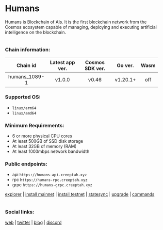 

Humans
=
Humans is Blockchain of AIs. It is the first blockchain network from the Cosmos ecosystem capable of managing, deploying and executing artificial intelligence on the blockchain.
#
### Chain information:
|Chain id|Latest app ver.|Cosmos SDK ver.|Go ver.|Wasm|
|:------:|:-------------:|:-------------:|:-----:|:--:|
|humans_1089-1|v1.0.0|v0.46|v1.20.1+|off|

### Supported OS:
- `linux/arm64`
- `linux/amd64`
### Minimum Requirements:
- 6 or more physical CPU cores
- At least 500GB of SSD disk storage
- At least 32GB of memory (RAM)
- At least 1000mbps network bandwidth
### Public endpoints:
- api `https://humans-api.creeptah.xyz`
- rpc `https://humans-rpc.creeptah.xyz`
- grpc `https://humans-grpc.creeptah.xyz`

[explorer](https://explorer.creeptah.xyz/humans) | 
[install mainnet]() |
[install testnet]() |
[statesync]() |
[upgrade]() |
[commands]()
#
### Social links:
[web](https://humans.ai/) |
[twitter](https://twitter.com/humansdotai) |
[blog](https://blog.humans.ai/) |
[discord](https://discord.gg/humansdotai)

